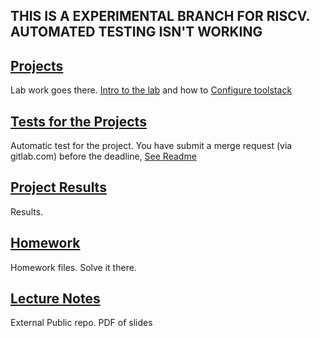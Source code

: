 ## THIS IS A EXPERIMENTAL BRANCH FOR RISCV. AUTOMATED TESTING ISN'T WORKING

## [Projects](Projects)

Lab work goes there. [Intro to the lab](Info/00_Intro.pptx) and how to [Configure toolstack](Info/01_howtoUseTools.pptx) 

## [Tests for the Projects](Tests)

Automatic test for the project. You have submit a merge request (via gitlab.com) before the deadline, [See Readme](Tests/README)

## [Project Results](Runlogs)

Results.

## [Homework](Homework)

Homework files. Solve it there.

## [Lecture Notes](https://ceunican.github.io/aos/) 

External Public repo. PDF of slides

